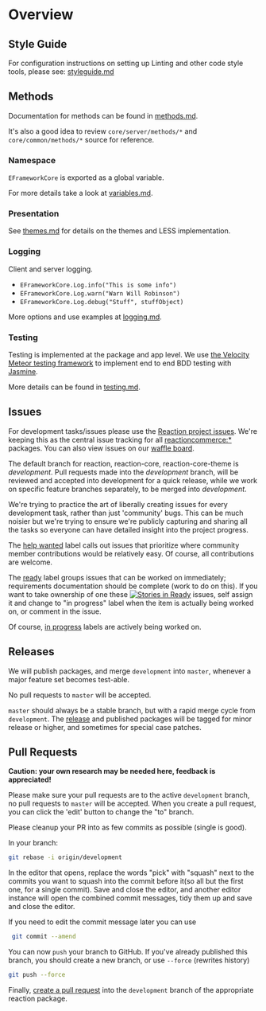 # Overview
## Style Guide
For configuration instructions on setting up Linting and other code style tools, please see: [styleguide.md](styleguide.md)

## Methods
Documentation for methods can be found in [methods.md](methods.md).

It's also a good idea to review `core/server/methods/*` and `core/common/methods/*` source for reference.

### Namespace
`EFrameworkCore` is exported as a global variable.

For more details take a look at [variables.md](variables.md).

### Presentation
See [themes.md](themes.md) for details on the themes and LESS implementation.

### Logging
Client and server logging.
- `EFrameworkCore.Log.info("This is some info")`
- `EFrameworkCore.Log.warn("Warn Will Robinson")`
- `EFrameworkCore.Log.debug("Stuff", stuffObject)`

More options and use examples at [logging.md](logging.md).

### Testing
Testing is implemented at the package and app level. We use [the Velocity Meteor testing framework](//velocity.meteor.com) to implement end to end BDD testing with [Jasmine](http://jasmine.github.io/).

More details can be found in [testing.md](testing.md).

## Issues
For development tasks/issues please use the [Reaction project issues](//github.com/reactioncommerce/reaction/issues?state=open). We're keeping this as the central issue tracking for all [reactioncommerce:*](//github.com/reactioncommerce/) packages. You can also view issues on our [waffle board](//waffle.io/reactioncommerce/reaction).

The default branch for reaction, reaction-core, reaction-core-theme is _development_. Pull requests made into the _development_ branch, will be reviewed and accepted into development for a quick release, while we work on specific feature branches separately, to be merged into _development_.

We're trying to practice the art of liberally creating issues for every development task, rather than just 'community' bugs. This can be much noisier but we're trying to ensure we're publicly capturing and sharing all the tasks so everyone can have detailed insight into the project progress.

The [help wanted](//github.com/reactioncommerce/reaction/labels/help%20wanted) label calls out issues that prioritize where community member contributions would be relatively easy. Of course, all contributions are welcome.

The [ready](//github.com/reactioncommerce/reaction/labels/ready) label groups issues that can be worked on immediately; requirements documentation should be complete (work to do on this). If you want to take ownership of one these [![Stories in Ready](https://badge.waffle.io/reactioncommerce/reaction.svg?label=ready&title=Ready)](//waffle.io/reactioncommerce/reaction) issues, self assign it and change to "in progress" label when the item is actually being worked on, or comment in the issue.

Of course, [in progress](//github.com/reactioncommerce/reaction/labels/in%20progress) labels are actively being worked on.

## Releases
We will publish packages, and merge `development` into `master`, whenever a major feature set becomes test-able.

No pull requests to `master` will be accepted.

`master` should always be a stable branch, but with a rapid merge cycle from `development`.  The [release](//github.com/reactioncommerce/reaction/releases) and published packages will be tagged for minor release or higher, and sometimes for special case patches.

## Pull Requests
**Caution: your own research may be needed here, feedback is appreciated!**

Please make sure your pull requests are to the active `development` branch, no pull requests to `master` will be accepted. When you create a pull request, you can click the 'edit' button to change the "to" branch.

Please cleanup your PR into as few commits as possible (single is good).

In your branch:

```bash
git rebase -i origin/development
```

In the editor that opens, replace the words "pick" with "squash" next to the commits you want to squash into the commit before it(so all but the first one, for a single commit). Save and close the editor, and another editor instance will open the combined commit messages, tidy them up and save and close the editor.

If you need to edit the commit message later you can use

```bash
 git commit --amend
```

You can now `push` your branch to GitHub. If you've already published this branch, you should create a new branch, or use `--force` (rewrites history)

```bash
git push --force
```

Finally, [create a pull request](//help.github.com/articles/creating-a-pull-request/) into the `development` branch of the appropriate reaction package.
